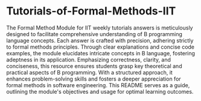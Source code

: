 # Tutorials-of-Formal-Methods-IIT
The Formal Method Module for IIT weekly tutorials answers is meticulously designed to facilitate comprehensive understanding of B programming language concepts. Each answer is crafted with precision, adhering strictly to formal methods principles. Through clear explanations and concise code examples, the module elucidates intricate concepts in B language, fostering adeptness in its application. Emphasizing correctness, clarity, and conciseness, this resource ensures students grasp key theoretical and practical aspects of B programming. With a structured approach, it enhances problem-solving skills and fosters a deeper appreciation for formal methods in software engineering. This README serves as a guide, outlining the module's objectives and usage for optimal learning outcomes.
